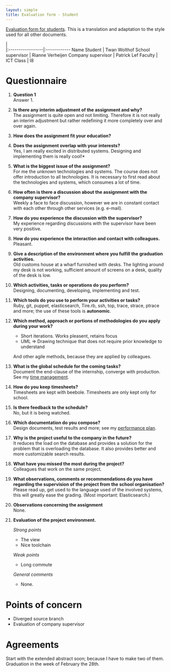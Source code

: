 ```yaml
---
layout: simple
title: Evaluation form - Student
---
```


[Evaluation form for students](http://blackboard.zuyd.nl/bbcswebdav/courses/HIO-IT4-I4-I8-stage-afstuderen/Documenten/Docs_Afst_Stage/ReflectieStudent.docx). This is a translation and adaptation to the style used for all other documents.

|                           
|:-----------------|:------------
Name Student       | Twan Wolthof
School supervisor  | Rianne Verheijen
Company supervisor | Patrick Lef
Faculty            | ICT
Class              | I8

# Questionnaire

1.  **Question 1**  
    Answer 1.
2.  **Is there any interim adjustment of the assignment and why?**  
    The assignment is quite open and not limiting. Therefore it is not really an interim adjustment but rather redefining it more completely over and over again.
3.  **How does the assignment fit your education?**  
4.  **Does the assignment overlap with your interests?**  
    Yes, I am really excited in distributed systems. Designing and implementing them is really cool!*
5.  **What is the biggest issue of the assignment?**  
    For me the unknown technologies and systems. The course does not offer introduction to all technologies. It is necessary to first read about the technologies and systems, which consumes a lot of time.
6.  **How often is there a discussion about the assignment with the company supervisor?**  
    Weekly a face to face discussion, however we are in constant contact with each other through other services (e.g. e-mail).
7.  **How do you experience the discussion with the supervisor?**  
    My experience regarding discussions with the supervisor have been very positive.
8.  **How do you experience the interaction and contact with colleagues.**  
    Pleasant.
9.  **Give a description of the environment where you fulfill the graduation activities.**  
    Old customs house at a wharf furnished with desks. The lighting around my desk is not working, sufficient amount of screens on a desk, quality of the desk is low.
10. **Which activities, tasks or operations do you perform?**  
    Designing, documenting, developing, implementing and test.
11. **Which tools do you use to perform your activities or tasks?**  
    Ruby, git, puppet, elasticsearch, Tire.rb, ssh, top, trace, strace, ptrace and more; the use of these tools is **autonomic**.
12. **Which method, approach or portions of methodologies do you apply during your work?**  
    + Short iterations. Works pleasent, retains focus
    + UML => Drawing technique that does not require prior knowledge to understand
    
    And other agile methods, because they are applied by colleagues.
13. **What is the global schedule for the coming tasks?**  
    Document the end-clause of the internship, converge with production. See my [time management](time-management.html).
14. **How do you keep timesheets?**  
    Timesheets are kept with beebole. Timesheets are only kept only for school.
15. **Is there feedback to the schedule?**  
    No, but it is being watched.
16. **Which documentation do you compose?**  
    Design documents, test results and more; see my [performance plan](performance-plan.html).
17. **Why is the project useful to the company in the future?**  
    It reduces the load on the database and provides a solution for the problem that is overloading the database. It also provides better and more customizable search results.
18. **What have you missed the most during the project?**  
    Colleagues that work on the same project.
19. **What observations, comments or recommendations do you have regarding the supervision of the project from the school organisation?**  
    Please read up, get used to the language used of the involved systems, this will greatly ease the grading. (Most important: Elasticsearch.)
20. **Observations concerning the assignment**  
    None.
21. **Evaluation of the project environment.**  
    
    *Strong points*
    + The view
    + Nice toolchain

    *Weak points*
    + Long commute

    *General comments*
    + None.

# Points of concern
+ Diverged source branch
+ Evaluation of company supervisor

# Agreements
Start with the extended abstract soon; because I have to make two of them.
Graduation in the week of February the 28th.